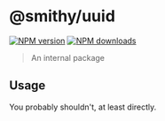 # @smithy/uuid

[![NPM version](https://img.shields.io/npm/v/@smithy/uuid/latest.svg)](https://www.npmjs.com/package/@smithy/uuid)
[![NPM downloads](https://img.shields.io/npm/dm/@smithy/uuid.svg)](https://www.npmjs.com/package/@smithy/uuid)

> An internal package

## Usage

You probably shouldn't, at least directly.
